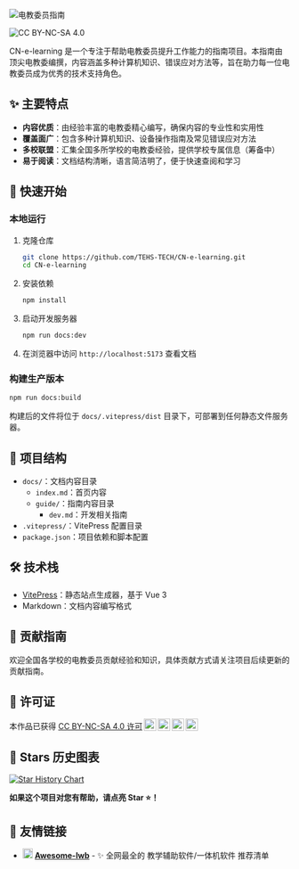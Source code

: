 ![电教委员指南](https://github.com/TEHS-TECH/CN-e-learning/blob/main/docs/images/banner.png)

![CC BY-NC-SA 4.0](https://camo.githubusercontent.com/0157aea42bfc560de71cdb5847ae8350e92d19b5da400c4d4529d5eb54559f0e/68747470733a2f2f696d672e736869656c64732e696f2f62616467652f4c6963656e73652d43435f42592d2d4e432d2d53415f342e302d626c75652e737667)


CN-e-learning 是一个专注于帮助电教委员提升工作能力的指南项目。本指南由顶尖电教委编撰，内容涵盖多种计算机知识、错误应对方法等，旨在助力每一位电教委员成为优秀的技术支持角色。

## ✨ 主要特点

- **内容优质**：由经验丰富的电教委精心编写，确保内容的专业性和实用性
- **覆盖面广**：包含多种计算机知识、设备操作指南及常见错误应对方法
- **多校联盟**：汇集全国多所学校的电教委经验，提供学校专属信息（筹备中）
- **易于阅读**：文档结构清晰，语言简洁明了，便于快速查阅和学习

## 🚀 快速开始

### 本地运行

1. 克隆仓库

    ```bash
    git clone https://github.com/TEHS-TECH/CN-e-learning.git
    cd CN-e-learning
    ```

2. 安装依赖

    ```bash
    npm install
    ```

3. 启动开发服务器

    ```bash
    npm run docs:dev
    ```

4. 在浏览器中访问 `http://localhost:5173` 查看文档

### 构建生产版本

```bash
npm run docs:build
```

构建后的文件将位于 `docs/.vitepress/dist` 目录下，可部署到任何静态文件服务器。

## 📁 项目结构

- `docs/`：文档内容目录
  - `index.md`：首页内容
  - `guide/`：指南内容目录
    - `dev.md`：开发相关指南
- `.vitepress/`：VitePress 配置目录
- `package.json`：项目依赖和脚本配置

## 🛠️ 技术栈

- [VitePress](https://vitepress.dev/)：静态站点生成器，基于 Vue 3
- Markdown：文档内容编写格式

## 🤝 贡献指南

欢迎全国各学校的电教委员贡献经验和知识，具体贡献方式请关注项目后续更新的贡献指南。

## 📄 许可证

<p xmlns:cc="http://creativecommons.org/ns#" >本作品已获得 <a href="https://creativecommons.org/licenses/by-nc-sa/4.0/?ref=chooser-v1" target="_blank" rel="license noopener noreferrer" style="display:inline-block;">CC BY-NC-SA 4.0 许可<img style="height:22px!important;margin-left:3px;vertical-align:text-bottom;" src="https://mirrors.creativecommons.org/presskit/icons/cc.svg?ref=chooser-v1" alt=""><img style="height:22px!important;margin-left:3px;vertical-align:text-bottom;" src="https://mirrors.creativecommons.org/presskit/icons/by.svg?ref=chooser-v1" alt=""><img style="height:22px!important;margin-left:3px;vertical-align:text-bottom;" src="https://mirrors.creativecommons.org/presskit/icons/nc.svg?ref=chooser-v1" alt=""><img style="height:22px!important;margin-left:3px;vertical-align:text-bottom;" src="https://mirrors.creativecommons.org/presskit/icons/sa.svg?ref=chooser-v1" alt=""></a></p>

## 🌟 Stars 历史图表

[![Star History Chart](https://api.star-history.com/svg?repos=TEHS-TECH/CN-e-learning&type=Date)](https://www.star-history.com/#TEHS-TECH/CN-e-learning&Date)

**如果这个项目对您有帮助，请点亮 Star ⭐！**

## 🔗 友情链接
  - <image src="https://avatars.githubusercontent.com/u/184760810" height="18"/> **[Awesome-Iwb](https://github.com/awesome-iwb/awesome-iwb)** - ✨ 全网最全的 教学辅助软件/一体机软件 推荐清单
